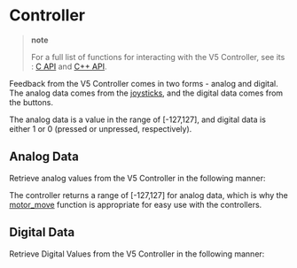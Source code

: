 Controller
==========

> **note**
>
> For a full list of functions for interacting with the V5 Controller, see its
> :   [C API](../../api/c/misc.html) and [C++
>     API](../../api/cpp/misc.html).
>
Feedback from the V5 Controller comes in two forms - analog and digital.
The analog data comes from the
[joysticks](https://en.wikipedia.org/wiki/Analog_stick), and the digital
data comes from the buttons.

The analog data is a value in the range of [-127,127], and digital data
is either 1 or 0 (pressed or unpressed, respectively).

Analog Data
-----------

Retrieve analog values from the V5 Controller in the following manner:

The controller returns a range of [-127,127] for analog data, which is
why the [motor\_move](../../api/c/motors.html#motor-move) function is
appropriate for easy use with the controllers.

Digital Data
------------

Retrieve Digital Values from the V5 Controller in the following manner:


